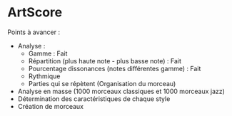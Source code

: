 # ArtScore

Points à avancer :

- Analyse : 
    - Gamme : Fait
    - Répartition (plus haute note - plus basse note) : Fait
    - Pourcentage dissonances (notes différentes gamme) : Fait
    - Rythmique 
    - Parties qui se répètent (Organisation du morceau)
 - Analyse en masse (1000 morceaux classiques et 1000 morceaux jazz)
 - Détermination des caractéristiques de chaque style
 - Création de morceaux
 
